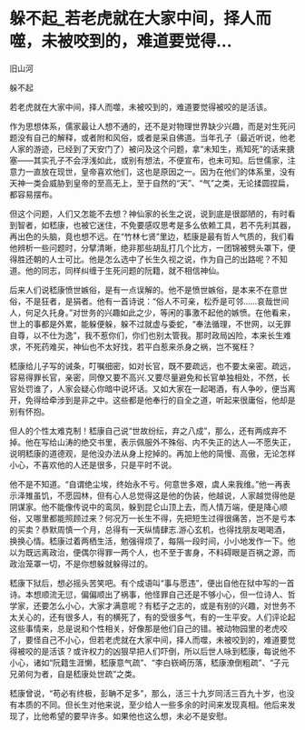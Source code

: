 # 躲不起_若老虎就在大家中间，择人而噬，未被咬到的，难道要觉得...

旧山河

躲不起

若老虎就在大家中间，择人而噬，未被咬到的，难道要觉得被咬的是活该。

作为思想体系，儒家最让人想不通的，还不是对物理世界缺少兴趣，而是对生死问题没有自己的解释，或者附和风俗，或者是采自佛道。当年孔子（最近听说，他老人家的游迹，已经到了天安门了）被问及这个问题，拿“未知生，焉知死”的话来搪塞——其实孔子不会浮浅如此，或别有想法，不便宣布，也未可知。后世儒家，注意力一直放在现世，皇帝喜欢他们，这也是原因之一。因为在他们的体系里，没有天神一类会威胁到皇帝的至高无上，至于自然的“天”、“气”之类，无论揉圆捏扁，都容易摆布。

但这个问题，人们又怎能不去想？神仙家的长生之说，说到底是很鄙陋的，有时看到智者，如嵇康，也被它迷住，不免要感叹思考是多么依赖工具，若不先利其器，再出色的头脑，竟也想不远。在“竹林七贤”里边，嵇康是最有哲人气质的，我们看他辨析一些问题时，分擘清晰，绝非那些胡乱打几个比方，一团锦被劈头罩下，便得胜还朝的人士可比。他是怎么选中了长生久视之说，作为自己的出路呢？不知道。他的同志，同样纠缠于生死问题的阮籍，就不相信神仙。

后来人们说嵇康愤世嫉俗，是有一点误解的。他不是愤世嫉俗，是本来不在意世俗，不是狂者，是狷者。他有一首诗说：“俗人不可亲，松乔是可邻……哀哉世间人，何足久托身。”对世务的兴趣如此之少，等闲的事激不起他的嫉愤。在他看来，世上的事都是外累，能躲便躲，躲不过就虚与委蛇，“奉法循理，不世网，以无罪自尊，以不仕为逸”，我不惹你们，你们也别太管我。那时政局凶险，本来长生难求，不死药难买，神仙也不太好找，若平白惹来杀身之祸，岂不冤枉？

嵇康给儿子写的诫条，叮嘱细密，如对长官，既不要疏远，也不要太亲密。疏远，容易得罪长官，亲密，同僚又要不高兴.又要尽量避免和长官单独相处，不然，长官处罚谁了，人家会疑心你暗中说坏话。又如大家在一起喝酒，有人争吵，便当离开，免得给牵涉到是非之中。这些都是他奉行的自全之道，听起来很庸俗，他却是别有怀抱。

但人的个性太难克制！嵇康自己说“世故纷纭，弃之八成”，那么，还有两成弃不掉。他在写给山涛的绝交书里，表示佩服外不殊俗、内不失正的达人—不愿失正，说明嵇康的道德观，是他没办法从身上挖掉的。再加上他的简慢、高傲，无论怎样小心，不喜欢他的人还是很多，只是平时不说。

他不是不知道。“自谓绝尘埃，终始永不亏。何意世多艰，虞人来我维。”他一再表示泽雉虽饥，不愿园林，但有心人总觉得这是他的伪装，他越说，人家越觉得他是阴谋家。他不能像传说中的鸾凤，躲到昆仑山顶上去，而人情万端，便是降心顺俗，又哪里都能照顾过来？何况万一长生不得，先把短生过得很痛苦，岂不是亏本的买卖？恭默周慎一个月，总得有一天纵情肆志.游心玄机，也得找朋友喝喝酒，换换心情。嵇康过着两栖生活，勉强得烦了，每隔一段时间，小小地发作一下。他以为既远离政治，便偶尔得罪一两个人，也不至于害身，不料碍眼是百祸之源，而政治笼罩一切，不是你想躲就躲得过的。

嵇康下狱后，想必摇头苦笑吧。有个成语叫“事与愿违”，便出自他在狱中写的一首诗。本想顺流无愆，偏偏顺出了祸事，他怪罪自己还是不够小心，但一位诗人、哲学家，还要怎么小心，大家才满意呢？有嵇子之志的，或是有别的兴趣，对世务不太关心的，还有很多人，有的横死了，有的受很多气，有的一生平安。人们评论起这些事情来，总是说和个性相关，好像那是他们自己的错。被动物园里的老虎咬了，要怪自己不小心，但若老虎就在大家中间，择人而噬，未被咬到的，难道要觉得被咬的是活该？或许权力的凶狠早把人们吓倒，所以后世人咏到嵇康，每说他不小心，诸如“阮籍生涯懒，嵇康意气疏”、“李白嵚崎历落，嵇康潦倒粗疏”、“子元兄弟何为者，自是嵇康处世疏”之类。

嵇康曾说，“苟必有终极，彭聃不足多”，那么，活三十九岁同活三百九十岁，也没有本质的不同。但长生对他来说，至少给人一些多余的时间来发现真相。他后来发现了，比他希望的要早许多。如果他也这么想，未必不是安慰。